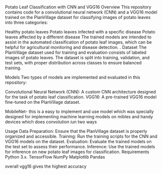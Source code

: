 Potato Leaf Classification with CNN and VGG16
Overview
This repository contains code for a convolutional neural network (CNN) and a VGG16 model trained on the PlanVillage dataset for classifying images of potato leaves into three categories:

Healthy potato leaves
Potato leaves infected with a specific disease
Potato leaves affected by a different disease
The trained models are intended to assist in the automated classification of potato leaf images, which can be helpful for agricultural monitoring and disease detection.
.
Dataset
The PlanVillage dataset used for training and evaluation consists of labeled images of potato leaves. The dataset is split into training, validation, and test sets, with proper distribution across classes to ensure balanced training.

Models
Two types of models are implemented and evaluated in this repository:

Convolutional Neural Network (CNN): A custom CNN architecture designed for the task of potato leaf classification.
VGG16: A pre-trained VGG16 model fine-tuned on the PlanVillage dataset.

MobileNet- this is a easy to implement and use model which was specially designed for implementing machine learning models on mibles and handy devices which does convolution iun two ways 

Usage
Data Preparation: Ensure that the PlanVillage dataset is properly organized and accessible.
Training: Run the training scripts for the CNN and VGG16 models on the dataset.
Evaluation: Evaluate the trained models on the test set to assess their performance.
Inference: Use the trained models for inference on new potato leaf images for classification.
Requirements
Python 3.x.
TensorFlow
NumPy
Matplotlib
Pandas

overall vgg16 gives the highest accuracy

